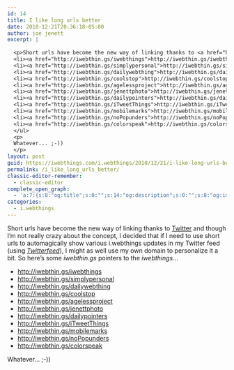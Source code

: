 ```yaml
---
id: 14
title: I like long urls better
date: 2010-12-21T20:36:18-05:00
author: joe jenett
excerpt: |
  
  <p>Short urls have become the new way of linking thanks to <a href="http://twitter.com/iwebthings/">Twitter</a> and though I'm not really crazy about the concept, I decided that if I need to use short urls to automagically show various i.webthings updates in my Twitter feed (using <a href="http://twitterfeed.com/"><i>Twitterfeed</i></a>), I might as well use my own domain to personalize it a bit. So here's some <i>iwebthin.gs</i> pointers to the <i>iwebthings</i>...</p>
  <li><a href="http://iwebthin.gs/iwebthings">http://iwebthin.gs/iwebthings</a></li>
  <li><a href="http://iwebthin.gs/simplypersonal">http://iwebthin.gs/simplypersonal</a></li>
  <li><a href="http://iwebthin.gs/dailywebthing">http://iwebthin.gs/dailywebthing</a></li>
  <li><a href="http://iwebthin.gs/coolstop">http://iwebthin.gs/coolstop</a></li>
  <li><a href="http://iwebthin.gs/agelessproject">http://iwebthin.gs/agelessproject</a></li>
  <li><a href="http://iwebthin.gs/jenettphoto">http://iwebthin.gs/jenettphoto</a></li>
  <li><a href="http://iwebthin.gs/dailypointers">http://iwebthin.gs/dailypointers</a></li>
  <li><a href="http://iwebthin.gs/iTweetThings">http://iwebthin.gs/iTweetThings</a></li>
  <li><a href="http://iwebthin.gs/mobilemarks">http://iwebthin.gs/mobilemarks</a></li>
  <li><a href="http://iwebthin.gs/noPopunders">http://iwebthin.gs/noPopunders</a></li>
  <li><a href="http://iwebthin.gs/colorspeak">http://iwebthin.gs/colorspeak</a></li>
  </ul>
  <p>
  Whatever... ;-))
  </p>
layout: post
guid: https://iwebthings.com/i.webthings/2010/12/21/i-like-long-urls-better/
permalink: /i_like_long_urls_better/
classic-editor-remember:
  - classic-editor
complete_open_graph:
  - 'a:7:{s:8:"og:title";s:0:"";s:14:"og:description";s:0:"";s:8:"og:image";s:0:"";s:7:"og:type";s:0:"";s:12:"twitter:card";s:7:"summary";s:19:"twitter:description";s:0:"";s:15:"twitter:creator";s:0:"";}'
categories:
  - i.webthings
---
```

Short urls have become the new way of linking thanks to [Twitter](http://twitter.com/iwebthings/) and though I&#8217;m not really crazy about the concept, I decided that if I need to use short urls to automagically show various i.webthings updates in my Twitter feed (using [_Twitterfeed_](http://twitterfeed.com/)), I might as well use my own domain to personalize it a bit. So here&#8217;s some _iwebthin.gs_ pointers to the _iwebthings_&#8230;

  * <http://iwebthin.gs/iwebthings>
  * <http://iwebthin.gs/simplypersonal>
  * <http://iwebthin.gs/dailywebthing>
  * <http://iwebthin.gs/coolstop>
  * <http://iwebthin.gs/agelessproject>
  * <http://iwebthin.gs/jenettphoto>
  * <http://iwebthin.gs/dailypointers>
  * <http://iwebthin.gs/iTweetThings>
  * <http://iwebthin.gs/mobilemarks>
  * <http://iwebthin.gs/noPopunders>
  * <http://iwebthin.gs/colorspeak>

Whatever&#8230; ;-))